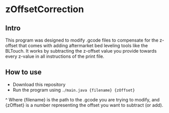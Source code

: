# zOffsetCorrection

## Intro
This program was designed to modify .gcode files to compensate for the z-offset that comes with adding aftermarket bed leveling tools like the BLTouch.
It works by subtracting the z-offset value you provide towards every z-value in all instructions of the print file.

## How to use
- Download this repository
- Run the program using ```./main.java {filename} {zOffset} ```

^ Where {filename} is the path to the .gcode you are trying to modify, and {zOffset} is a number representing the offset you want to subtract (or add).
